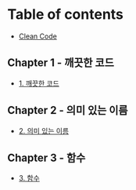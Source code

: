 # Table of contents

* [Clean Code](README.md)

## Chapter 1 - 깨끗한 코드

* [1. 깨끗한 코드](chapter-1/chapter-1.md)

## Chapter 2 - 의미 있는 이름

* [2. 의미 있는 이름](chapter-2/chapter-2.md)

## Chapter 3 - 함수

* [3. 함수](chapter-3/chapter-3.md)

